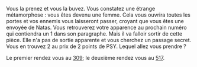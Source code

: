 Vous la prenez et vous la buvez. Vous constatez une étrange métamorphose : vous êtes devenu une femme. Cela vous ouvrira toutes les portes et vos ennemis vous laisseront passer, croyant que vous êtes une envoyée de Natas. Vous retrouverez votre apparence au prochain numéro qui contiendra un 1 dans son paragraphe. Mais il va falloir sortir de cette pièce. Elle n'a pas de sortie apparente et vous cherchez un passage secret. Vous en trouvez 2 au prix de 2 points de PSY. Lequel allez vous prendre ?

Le premier rendez vous au [309](309); le deuxième rendez vous au [517](517).